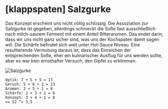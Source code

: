 # \[klappspaten\] Salzgurke

Das Konzept erscheint uns nicht völlig schlüssig. Die Assoziation zur Salzgurke ist gegeben, allerdings schmeckt die Soße fast ausschließlich nach milch-saurem Ferment mit einem Anteil Bitteraromen. Das endet darin, dass wir uns nicht ganz sicher sind, was uns der Kochspaten damit sagen will. Die Schärfe befindet sich weit unter Hot-Sauce Niveau. Eine resultierende Vermutung daraus ist, dass das Einreichen der entsprechenden Soße, eher ein kulinarischer Ausflug für uns werden sollte, aber es war kein ernsthafter Versuch, den Gipfel zu erklimmen.

![Salzgurke](https://farm5.staticflickr.com/4855/46606012221_f20c9ba261_b.jpg)

```text
Optik: 7 + 5 + 5 = 17
Geruch: 5 + 6 + 2 = 13
Aromen: 2 + 5 + 1 = 8
Schärfe: 2 + 3 + 1 = 6
Konzept: 3 + 4 + 1 = 8
== 52 ^= 3,5
```

